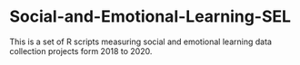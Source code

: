 # Social-and-Emotional-Learning-SEL
This is a set of R scripts measuring social and emotional learning data collection projects form 2018 to 2020.


